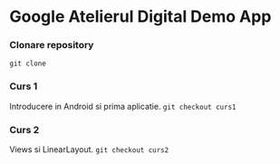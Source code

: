# Google Atelierul Digital Demo App

### Clonare repository
`git clone `

### Curs 1
Introducere in Android si prima aplicatie.
`git checkout curs1`

### Curs 2
Views si LinearLayout.
`git checkout curs2`
